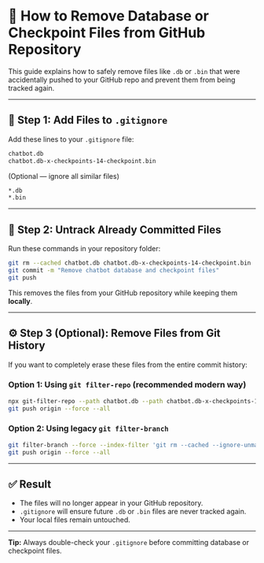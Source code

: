 # 🚀 How to Remove Database or Checkpoint Files from GitHub Repository

This guide explains how to safely remove files like `.db` or `.bin` that were accidentally pushed to your GitHub repo and prevent them from being tracked again.

---

## 🧩 Step 1: Add Files to `.gitignore`

Add these lines to your `.gitignore` file:

```bash
chatbot.db
chatbot.db-x-checkpoints-14-checkpoint.bin
```

(Optional — ignore all similar files)
```bash
*.db
*.bin
```

---

## 🧹 Step 2: Untrack Already Committed Files

Run these commands in your repository folder:

```bash
git rm --cached chatbot.db chatbot.db-x-checkpoints-14-checkpoint.bin
git commit -m "Remove chatbot database and checkpoint files"
git push
```

This removes the files from your GitHub repository while keeping them **locally**.

---

## ⚙️ Step 3 (Optional): Remove Files from Git History

If you want to completely erase these files from the entire commit history:

### Option 1: Using `git filter-repo` (recommended modern way)

```bash
npx git-filter-repo --path chatbot.db --path chatbot.db-x-checkpoints-14-checkpoint.bin --invert-paths
git push origin --force --all
```

### Option 2: Using legacy `git filter-branch`

```bash
git filter-branch --force --index-filter 'git rm --cached --ignore-unmatch chatbot.db chatbot.db-x-checkpoints-14-checkpoint.bin' --prune-empty --tag-name-filter cat -- --all
git push origin --force --all
```

---

## ✅ Result

- The files will no longer appear in your GitHub repository.
- `.gitignore` will ensure future `.db` or `.bin` files are never tracked again.
- Your local files remain untouched.

---

**Tip:** Always double-check your `.gitignore` before committing database or checkpoint files.

